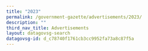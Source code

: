 ```yaml
---
title: "2023"
permalink: /government-gazette/advertisements/2023/
description: ""
third_nav_title: Advertisements
layout: datagovsg-search
datagovsg-id: d_c78740f1761cb3cc9952fa73a8c87f5a
---
```


